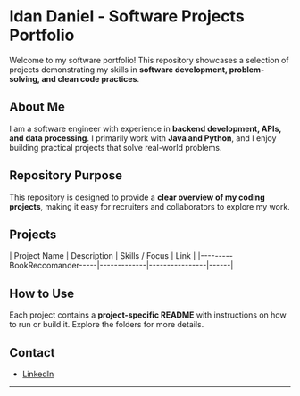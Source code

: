 # Idan Daniel - Software Projects Portfolio

Welcome to my software portfolio! This repository showcases a selection of projects demonstrating my skills in **software development, problem-solving, and clean code practices**.

## About Me
I am a software engineer with experience in **backend development, APIs, and data processing**. I primarily work with **Java and Python**, and I enjoy building practical projects that solve real-world problems.

## Repository Purpose
This repository is designed to provide a **clear overview of my coding projects**, making it easy for recruiters and collaborators to explore my work.

## Projects

| Project Name | Description | Skills / Focus | Link |
|---------BookReccomander-----|-------------|----------------|------|


## How to Use
Each project contains a **project-specific README** with instructions on how to run or build it. Explore the folders for more details.

## Contact
- [LinkedIn](https://linkedin.com/in/idan-daniel-75b990185)  
---


